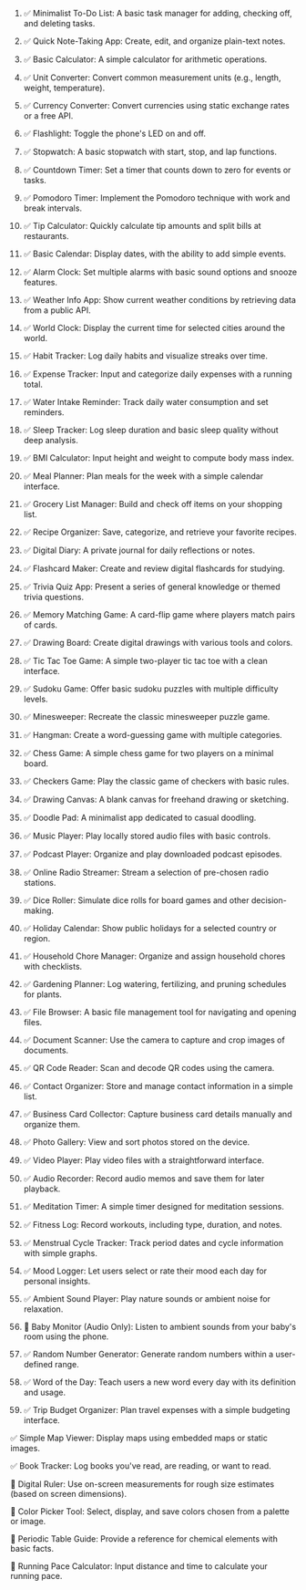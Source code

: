 1. ✅ Minimalist To-Do List: A basic task manager for adding, checking off, and deleting tasks.

1. ✅ Quick Note-Taking App: Create, edit, and organize plain-text notes.

1. ✅ Basic Calculator: A simple calculator for arithmetic operations.

1. ✅ Unit Converter: Convert common measurement units (e.g., length, weight, temperature).

1. ✅ Currency Converter: Convert currencies using static exchange rates or a free API.

1. ✅ Flashlight: Toggle the phone's LED on and off.

1. ✅ Stopwatch: A basic stopwatch with start, stop, and lap functions.

1. ✅ Countdown Timer: Set a timer that counts down to zero for events or tasks.

1. ✅ Pomodoro Timer: Implement the Pomodoro technique with work and break intervals.

1. ✅ Tip Calculator: Quickly calculate tip amounts and split bills at restaurants.

1. ✅ Basic Calendar: Display dates, with the ability to add simple events.

1. ✅ Alarm Clock: Set multiple alarms with basic sound options and snooze features.

1. ✅ Weather Info App: Show current weather conditions by retrieving data from a public API.

1. ✅ World Clock: Display the current time for selected cities around the world.

1. ✅ Habit Tracker: Log daily habits and visualize streaks over time.

1. ✅ Expense Tracker: Input and categorize daily expenses with a running total.

1. ✅ Water Intake Reminder: Track daily water consumption and set reminders.

1. ✅ Sleep Tracker: Log sleep duration and basic sleep quality without deep analysis.

1. ✅ BMI Calculator: Input height and weight to compute body mass index.

1. ✅ Meal Planner: Plan meals for the week with a simple calendar interface.

1. ✅ Grocery List Manager: Build and check off items on your shopping list.

1. ✅ Recipe Organizer: Save, categorize, and retrieve your favorite recipes.

1. ✅ Digital Diary: A private journal for daily reflections or notes.

1. ✅ Flashcard Maker: Create and review digital flashcards for studying.

1. ✅ Trivia Quiz App: Present a series of general knowledge or themed trivia questions.

1. ✅ Memory Matching Game: A card-flip game where players match pairs of cards.

1. ✅ Drawing Board: Create digital drawings with various tools and colors.

1. ✅ Tic Tac Toe Game: A simple two-player tic tac toe with a clean interface.

1. ✅ Sudoku Game: Offer basic sudoku puzzles with multiple difficulty levels.

1. ✅ Minesweeper: Recreate the classic minesweeper puzzle game.

1. ✅ Hangman: Create a word-guessing game with multiple categories.

1. ✅ Chess Game: A simple chess game for two players on a minimal board.

1. ✅ Checkers Game: Play the classic game of checkers with basic rules.

1. ✅ Drawing Canvas: A blank canvas for freehand drawing or sketching.

1. ✅ Doodle Pad: A minimalist app dedicated to casual doodling.

1. ✅ Music Player: Play locally stored audio files with basic controls.

1. ✅ Podcast Player: Organize and play downloaded podcast episodes.

1. ✅ Online Radio Streamer: Stream a selection of pre-chosen radio stations.

1. ✅ Dice Roller: Simulate dice rolls for board games and other decision-making.

1. ✅ Holiday Calendar: Show public holidays for a selected country or region.

1. ✅ Household Chore Manager: Organize and assign household chores with checklists.

1. ✅ Gardening Planner: Log watering, fertilizing, and pruning schedules for plants.

1. ✅ File Browser: A basic file management tool for navigating and opening files.

1. ✅ Document Scanner: Use the camera to capture and crop images of documents.

1. ✅ QR Code Reader: Scan and decode QR codes using the camera.

1. ✅ Contact Organizer: Store and manage contact information in a simple list.

1. ✅ Business Card Collector: Capture business card details manually and organize them.

1. ✅ Photo Gallery: View and sort photos stored on the device.

1. ✅ Video Player: Play video files with a straightforward interface.

1. ✅ Audio Recorder: Record audio memos and save them for later playback.

1. ✅ Meditation Timer: A simple timer designed for meditation sessions.

1. ✅ Fitness Log: Record workouts, including type, duration, and notes.

1. ✅ Menstrual Cycle Tracker: Track period dates and cycle information with simple graphs.

1. ✅ Mood Logger: Let users select or rate their mood each day for personal insights.

1. ✅ Ambient Sound Player: Play nature sounds or ambient noise for relaxation.

1. 📝 Baby Monitor (Audio Only): Listen to ambient sounds from your baby's room using the phone.

1. ✅ Random Number Generator: Generate random numbers within a user-defined range.

1. ✅ Word of the Day: Teach users a new word every day with its definition and usage.

1. ✅ Trip Budget Organizer: Plan travel expenses with a simple budgeting interface.

✅ Simple Map Viewer: Display maps using embedded maps or static images.

✅ Book Tracker: Log books you've read, are reading, or want to read.

📝 Digital Ruler: Use on-screen measurements for rough size estimates (based on screen dimensions).

📝 Color Picker Tool: Select, display, and save colors chosen from a palette or image.

📝 Periodic Table Guide: Provide a reference for chemical elements with basic facts.

📝 Running Pace Calculator: Input distance and time to calculate your running pace.